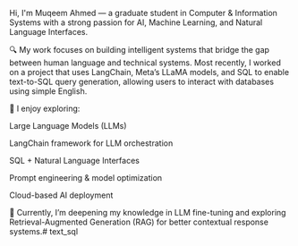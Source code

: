 Hi, I'm Muqeem Ahmed — a graduate student in Computer & Information Systems with a strong passion for AI, Machine Learning, and Natural Language Interfaces.

🔍 My work focuses on building intelligent systems that bridge the gap between human language and technical systems. Most recently, I worked on a project that uses LangChain, Meta’s LLaMA models, and SQL to enable text-to-SQL query generation, allowing users to interact with databases using simple English.

🧠 I enjoy exploring:

Large Language Models (LLMs)

LangChain framework for LLM orchestration

SQL + Natural Language Interfaces

Prompt engineering & model optimization

Cloud-based AI deployment

🚀 Currently, I’m deepening my knowledge in LLM fine-tuning and exploring Retrieval-Augmented Generation (RAG) for better contextual response systems.# text_sql
